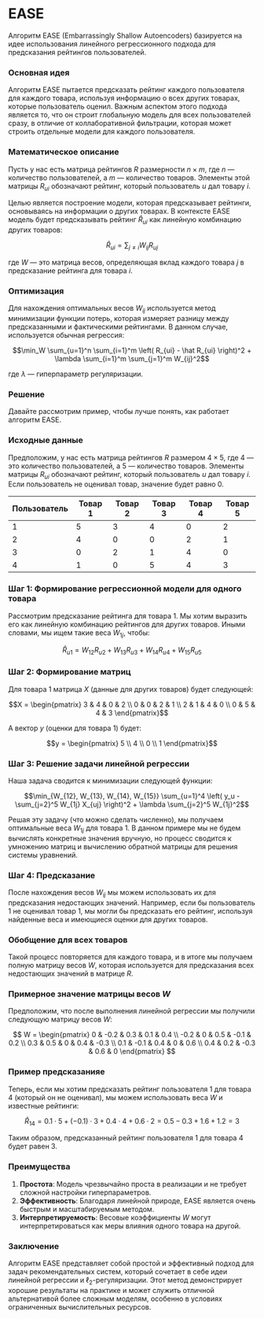 # EASE

Алгоритм EASE (Embarrassingly Shallow Autoencoders) базируется на идее использования линейного регрессионного подхода для предсказания рейтингов пользователей. 

### Основная идея

Алгоритм EASE пытается предсказать рейтинг каждого пользователя для каждого товара, используя информацию о всех других товарах, которые пользователь оценил. Важным аспектом этого подхода является то, что он строит глобальную модель для всех пользователей сразу, в отличие от коллаборативной фильтрации, которая может строить отдельные модели для каждого пользователя.

### Математическое описание

Пусть у нас есть матрица рейтингов $R$ размерности $n \times m$, где  $n$ — количество пользователей, а $m$ — количество товаров. Элементы этой матрицы $R_{ui}$ обозначают рейтинг, который пользователь $u$ дал товару $i$.

Целью является построение модели, которая предсказывает рейтинги, основываясь на информации о других товарах. В контексте EASE модель будет предсказывать рейтинг $\hat{R}_{ui}$ как линейную комбинацию других товаров:

$$\hat R_{ui} = \sum_{j \neq i} W_{ij} R_{uj}$$

где $W$ — это матрица весов, определяющая вклад каждого товара $j$ в предсказание рейтинга для товара $i$.

### Оптимизация

Для нахождения оптимальных весов $W_{ij}$ используется метод минимизации функции потерь, которая измеряет разницу между предсказанными и фактическими рейтингами. В данном случае, используется обычная регрессия:

$$\min_W \sum_{u=1}^n \sum_{i=1}^m \left( R_{ui} - \hat R_{ui} \right)^2 + \lambda \sum_{i=1}^m \sum_{j=1}^m W_{ij}^2$$

где $\lambda$ — гиперпараметр регуляризации.

### Решение
Давайте рассмотрим пример, чтобы лучше понять, как работает алгоритм EASE.

### Исходные данные

Предположим, у нас есть матрица рейтингов $R$ размером $4 \times 5$, где 4 — это количество пользователей, а 5 — количество товаров. Элементы матрицы $R_{ui}$ обозначают рейтинг, который пользователь $u$ дал товару $i$. Если пользователь не оценивал товар, значение будет равно 0.

| Пользователь | Товар 1 | Товар 2 | Товар 3 | Товар 4 | Товар 5 |
|--------------|---------|---------|---------|---------|---------|
| 1            | 5       | 3       | 4       | 0       | 2       |
| 2            | 4       | 0       | 0       | 2       | 1       |
| 3            | 0       | 2       | 1       | 4       | 0       |
| 4            | 1       | 0       | 5       | 4       | 3       |

### Шаг 1: Формирование регрессионной модели для одного товара

Рассмотрим предсказание рейтинга для товара 1. Мы хотим выразить его как линейную комбинацию рейтингов для других товаров. Иными словами, мы ищем такие веса $W_{1j}$, чтобы:

$$\hat R_{u1} = W_{1 2} R_{u 2} + W_{1 3} R_{u 3} + W_{1 4} R_{u 4} + W_{1 5} R_{u 5}$$

### Шаг 2: Формирование матриц

Для товара 1 матрица $X$ (данные для других товаров) будет следующей:

$$X = \begin{pmatrix} 3 & 4 & 0 & 2 \\ 0 & 0 & 2 & 1 \\ 2 & 1 & 4 & 0 \\ 0 & 5 & 4 & 3 \end{pmatrix}$$

А вектор $y$ (оценки для товара 1) будет:

$$y = \begin{pmatrix} 5 \\ 4 \\ 0 \\ 1 \end{pmatrix}$$

### Шаг 3: Решение задачи линейной регрессии

Наша задача сводится к минимизации следующей функции:

$$\min_{W_{12}, W_{13}, W_{14}, W_{15}} \sum_{u=1}^4 \left( y_u - \sum_{j=2}^5 W_{1j} X_{uj} \right)^2 + \lambda \sum_{j=2}^5 W_{1j}^2$$

Решая эту задачу (что можно сделать численно), мы получаем оптимальные веса $W_{1j}$ для товара 1. В данном примере мы не будем вычислять конкретные значения вручную, но процесс сводится к умножению матриц и вычислению обратной матрицы для решения системы уравнений.

### Шаг 4: Предсказание

После нахождения весов $W_{ij}$ мы можем использовать их для предсказания недостающих значений. Например, если бы пользователь 1 не оценивал товар 1, мы могли бы предсказать его рейтинг, используя найденные веса и имеющиеся оценки для других товаров.

### Обобщение для всех товаров

Такой процесс повторяется для каждого товара, и в итоге мы получаем полную матрицу весов $W$, которая используется для предсказания всех недостающих значений в матрице $R$.

### Примерное значение матрицы весов $W$

Предположим, что после выполнения линейной регрессии мы получили следующую матрицу весов $W$:

$$ W = \begin{pmatrix} 0 & -0.2 & 0.3 & 0.1 & 0.4 \\ -0.2 & 0 & 0.5 & -0.1 & 0.2 \\ 0.3 & 0.5 & 0 & 0.4 & -0.3 \\ 0.1 & -0.1 & 0.4 & 0 & 0.6 \\ 0.4 & 0.2 & -0.3 & 0.6 & 0 \end{pmatrix} $$

### Пример предсказанияe

Теперь, если мы хотим предсказать рейтинг пользователя 1 для товара 4 (который он не оценивал), мы можем использовать веса $W$ и известные рейтинги:

$$\hat{R}_{14} = 0.1 \cdot 5 + (-0.1) \cdot 3 + 0.4 \cdot 4 + 0.6 \cdot 2 = 0.5 - 0.3 + 1.6 + 1.2 = 3$$

Таким образом, предсказанный рейтинг пользователя 1 для товара 4 будет равен 3.

### Преимущества

1. **Простота**: Модель чрезвычайно проста в реализации и не требует сложной настройки гиперпараметров.
2. **Эффективность**: Благодаря линейной природе, EASE является очень быстрым и масштабируемым методом.
3. **Интерпретируемость**: Весовые коэффициенты $W$ могут интерпретироваться как меры влияния одного товара на другой.

### Заключение

Алгоритм EASE представляет собой простой и эффективный подход для задач рекомендательных систем, который сочетает в себе идеи линейной регрессии и $\ell_2$-регуляризации. Этот метод демонстрирует хорошие результаты на практике и может служить отличной альтернативой более сложным моделям, особенно в условиях ограниченных вычислительных ресурсов.
